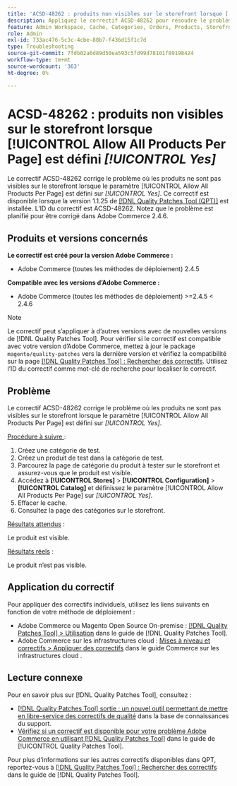```yaml
---
title: 'ACSD-48262 : produits non visibles sur le storefront lorsque [!UICONTROL Allow All Products Per Page] est défini [!UICONTROL Yes]'
description: Appliquez le correctif ACSD-48262 pour résoudre le problème d’Adobe Commerce en raison duquel les produits ne sont pas visibles sur le storefront lorsque le paramètre [!UICONTROL Allow All Products Per Page] est défini sur [!UICONTROL Yes].
feature: Admin Workspace, Cache, Categories, Orders, Products, Storefront
role: Admin
exl-id: 733ac476-5c3c-4cbe-88b7-f436d15f1c7d
type: Troubleshooting
source-git-commit: 7fdb02a6d89d50ea593c5fd99d78101f89198424
workflow-type: tm+mt
source-wordcount: '363'
ht-degree: 0%

---
```


# ACSD-48262 : produits non visibles sur le storefront lorsque [!UICONTROL Allow All Products Per Page] est défini *[!UICONTROL Yes]*

Le correctif ACSD-48262 corrige le problème où les produits ne sont pas visibles sur le storefront lorsque le paramètre [!UICONTROL Allow All Products Per Page] est défini sur *[!UICONTROL Yes]*. Ce correctif est disponible lorsque la version 1.1.25 de [[!DNL Quality Patches Tool (QPT)]](https://experienceleague.adobe.com/en/docs/commerce-operations/tools/quality-patches-tool/quality-patches-tool-to-self-serve-quality-patches) est installée. L’ID du correctif est ACSD-48262. Notez que le problème est planifié pour être corrigé dans Adobe Commerce 2.4.6.

## Produits et versions concernés

**Le correctif est créé pour la version Adobe Commerce :**

* Adobe Commerce (toutes les méthodes de déploiement) 2.4.5

**Compatible avec les versions d’Adobe Commerce :**

* Adobe Commerce (toutes les méthodes de déploiement) >=2.4.5 &lt; 2.4.6

>[!NOTE]
>
>Le correctif peut s’appliquer à d’autres versions avec de nouvelles versions de [!DNL Quality Patches Tool]. Pour vérifier si le correctif est compatible avec votre version d’Adobe Commerce, mettez à jour le package `magento/quality-patches` vers la dernière version et vérifiez la compatibilité sur la page [[!DNL Quality Patches Tool] : Rechercher des correctifs](https://experienceleague.adobe.com/tools/commerce-quality-patches/index.html). Utilisez l’ID du correctif comme mot-clé de recherche pour localiser le correctif.

## Problème

Le correctif ACSD-48262 corrige le problème où les produits ne sont pas visibles sur le storefront lorsque le paramètre [!UICONTROL Allow All Products Per Page] est défini sur *[!UICONTROL Yes]*.

<u>Procédure à suivre </u> :

1. Créez une catégorie de test.
1. Créez un produit de test dans la catégorie de test.
1. Parcourez la page de catégorie du produit à tester sur le storefront et assurez-vous que le produit est visible.
1. Accédez à **[!UICONTROL Stores]** > **[!UICONTROL Configuration]** > **[!UICONTROL Catalog]** et définissez le paramètre [!UICONTROL Allow All Products Per Page] sur *[!UICONTROL Yes]*.
1. Effacer le cache.
1. Consultez la page des catégories sur le storefront.

<u>Résultats attendus</u> :

Le produit est visible.

<u>Résultats réels</u> :

Le produit n’est pas visible.

## Application du correctif

Pour appliquer des correctifs individuels, utilisez les liens suivants en fonction de votre méthode de déploiement :

* Adobe Commerce ou Magento Open Source On-premise : [[!DNL Quality Patches Tool] > Utilisation](/help/tools/quality-patches-tool/usage.md) dans le guide de [!DNL Quality Patches Tool].
* Adobe Commerce sur les infrastructures cloud : [Mises à niveau et correctifs > Appliquer des correctifs](https://experienceleague.adobe.com/docs/commerce-cloud-service/user-guide/develop/upgrade/apply-patches.html) dans le guide Commerce sur les infrastructures cloud .


## Lecture connexe

Pour en savoir plus sur [!DNL Quality Patches Tool], consultez :

* [[!DNL Quality Patches Tool] sortie : un nouvel outil permettant de mettre en libre-service des correctifs de qualité](https://experienceleague.adobe.com/en/docs/commerce-operations/tools/quality-patches-tool/quality-patches-tool-to-self-serve-quality-patches) dans la base de connaissances du support.
* [Vérifiez si un correctif est disponible pour votre problème Adobe Commerce en utilisant [!DNL Quality Patches Tool]](/help/tools/quality-patches-tool/patches-available-in-qpt/check-patch-for-magento-issue-with-magento-quality-patches.md) dans le guide de [!UICONTROL Quality Patches Tool].


Pour plus d’informations sur les autres correctifs disponibles dans QPT, reportez-vous à [[!DNL Quality Patches Tool] : Rechercher des correctifs](https://experienceleague.adobe.com/tools/commerce-quality-patches/index.html) dans le guide de [!DNL Quality Patches Tool].
